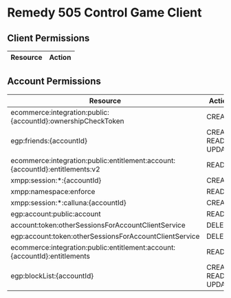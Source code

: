 # Remedy 505 Control Game Client


## Client Permissions
| Resource | Action |
| - | - |

## Account Permissions
| Resource | Action |
| - | - |
| ecommerce:integration:public:{accountId}:ownershipCheckToken | CREATE |
| egp:friends:{accountId} | CREATE READ UPDATE |
| ecommerce:integration:public:entitlement:account:{accountId}:entitlements:v2 | READ |
| xmpp:session:*:{accountId} | CREATE |
| xmpp:namespace:enforce | READ |
| xmpp:session:*:calluna:{accountId} | CREATE |
| egp:account:public:account | READ |
| account:token:otherSessionsForAccountClientService | DELETE |
| egp:account:token:otherSessionsForAccountClientService | DELETE |
| ecommerce:integration:public:entitlement:account:{accountId}:entitlements | READ |
| egp:blockList:{accountId} | CREATE READ UPDATE |

